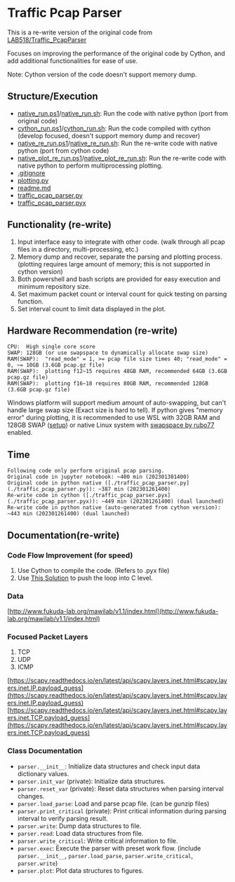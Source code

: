 # Traffic Pcap Parser

This is a re-write version of the original code from [LAB518/Traffic_PcapParser](https://github.com/Lab518/Traffic_PcapParser)

Focuses on improving the performance of the original code by Cython, and add additional functionalities for ease of use.

Note: Cython version of the code doesn't support memory dump.

## Structure/Execution

- [native_run.ps1](native_run.ps1)/[native_run.sh](native_run.sh): Run the code with native python (port from original code)
- [cython_run.ps1](cython_run.ps1)/[cython_run.sh](cython_run.sh): Run the code compiled with cython (develop focused, doesn't support memory dump and recover)
- [native_re_run.ps1](native_re_run.ps1)/[native_re_run.sh](native_re_run.sh): Run the re-write code with native python (port from cython code)
- [native_plot_re_run.ps1](native_plot_re_run.ps1)/[native_plot_re_run.sh](native_plot_re_run.sh): Run the re-write code with native python to perform multiprocessing plotting.
- [.gitignore](.gitignore)
- [plotting.py](plotting.py)
- [readme.md](readme.md)
- [traffic_pcap_parser.py](traffic_pcap_parser.py)
- [traffic_pcap_parser.pyx](traffic_pcap_parser.pyx)

## Functionality (re-write)

1. Input interface easy to integrate with other code. (walk through all pcap files in a directory, multi-processing, etc.)
2. Memory dump and recover, separate the parsing and plotting process. (plotting requires large amount of memory; this is not supported in cython version)
3. Both powershell and bash scripts are provided for easy execution and minimum repository size.
4. Set maximum packet count or interval count for quick testing on parsing function.
5. Set interval count to limit data displayed in the plot.

## Hardware Recommendation (re-write)

```
CPU:  High single core score
SWAP: 128GB (or use swapspace to dynamically allocate swap size)
RAM(SWAP):  "read_mode" = 1, >= pcap file size times 40; "read_mode" = 0, ~= 10GB (3.6GB pcap.gz file)
RAM(SWAP):  plotting f12~15 requires 48GB RAM, recommended 64GB (3.6GB pcap.gz file)
RAM(SWAP):  plotting f16~18 requires 80GB RAM, recommended 128GB (3.6GB pcap.gz file)
```

Windows platform will support medium amount of auto-swapping, but can't handle large swap size (Exact size is hard to tell). If python gives "memory error" during plotting, it is recommended to use WSL with 32GB RAM and 128GB SWAP ([setup](https://youtu.be/Tu95sdnALJk?si=TzmAeBTVXM0doXC6)) or native Linux system with [swapspace by rubo77](https://unix.stackexchange.com/a/134372) enabled.

## Time

```
Following code only perform original pcap parsing.
Original code in jupyter notebook: ~400 min (202301301400)
Original code in python native ([./traffic_pcap_parser.py](./traffic_pcap_parser.py)): ~387 min (202301261400)
Re-write code in cython ([./traffic_pcap_parser.pyx](./traffic_pcap_parser.pyx)): ~449 min (202301261400) (dual launched)
Re-write code in python native (auto-generated from cython version): ~443 min (202301261400) (dual launched)
```

## Documentation(re-write)

### Code Flow Improvement (for speed)

1. Use Cython to compile the code. (Refers to .pyx file)
2. Use [This Solution](https://stackoverflow.com/questions/14456513/speed-up-python-loop-processing-packets) to push the loop into C level.

### Data

[http://www.fukuda-lab.org/mawilab/v1.1/index.html](http://www.fukuda-lab.org/mawilab/v1.1/index.html)

### Focused Packet Layers

1. TCP
2. UDP
3. ICMP

[https://scapy.readthedocs.io/en/latest/api/scapy.layers.inet.html#scapy.layers.inet.IP.payload_guess](https://scapy.readthedocs.io/en/latest/api/scapy.layers.inet.html#scapy.layers.inet.IP.payload_guess)  
[https://scapy.readthedocs.io/en/latest/api/scapy.layers.inet.html#scapy.layers.inet.TCP.payload_guess](https://scapy.readthedocs.io/en/latest/api/scapy.layers.inet.html#scapy.layers.inet.TCP.payload_guess)  

### Class Documentation

- ```parser.__init__```: Initialize data structures and check input data dictionary values.
- ```parser.init_var``` (private): Initialize data structures.
- ```parser.reset_var``` (private): Reset data structures when parsing interval changes.
- ```parser.load_parse```: Load and parse pcap file. (can be gunzip files)
- ```parser.print_critical``` (private): Print critical information during parsing interval to verify parsing result.
- ```parser.write```: Dump data structures to file.
- ```parser.read```: Load data structures from file.
- ```parser.write_critical```: Write critical information to file.
- ```parser.exec```: Execute the parser with preset work flow. (include ```parser.__init__```, ```parser.load_parse```, ```parser.write_critical```, ```parser.write```)
- ```parser.plot```: Plot data structures to figures.
